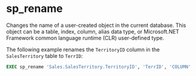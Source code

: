 # sp_rename

Changes the name of a user-created object in the current database. This object can be a table, index, column, alias data type, or Microsoft.NET Framework common language runtime (CLR) user-defined type.

The following example renames the `TerritoryID` column in the `SalesTerritory` table to `TerrID`:
```sql
EXEC sp_rename 'Sales.SalesTerritory.TerritoryID', 'TerrID', 'COLUMN'
```